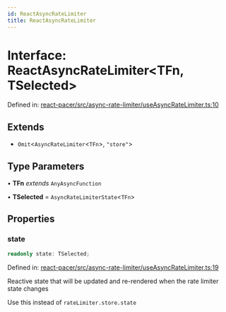```yaml
---
id: ReactAsyncRateLimiter
title: ReactAsyncRateLimiter
---
```


<!-- DO NOT EDIT: this page is autogenerated from the type comments -->

# Interface: ReactAsyncRateLimiter\<TFn, TSelected\>

Defined in: [react-pacer/src/async-rate-limiter/useAsyncRateLimiter.ts:10](https://github.com/TanStack/pacer/blob/main/packages/react-pacer/src/async-rate-limiter/useAsyncRateLimiter.ts#L10)

## Extends

- `Omit`\<`AsyncRateLimiter`\<`TFn`\>, `"store"`\>

## Type Parameters

• **TFn** *extends* `AnyAsyncFunction`

• **TSelected** = `AsyncRateLimiterState`\<`TFn`\>

## Properties

### state

```ts
readonly state: TSelected;
```

Defined in: [react-pacer/src/async-rate-limiter/useAsyncRateLimiter.ts:19](https://github.com/TanStack/pacer/blob/main/packages/react-pacer/src/async-rate-limiter/useAsyncRateLimiter.ts#L19)

Reactive state that will be updated and re-rendered when the rate limiter state changes

Use this instead of `rateLimiter.store.state`
